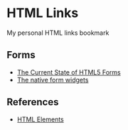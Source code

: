 # HTML Links

My personal HTML links bookmark

## Forms

  * [The Current State of HTML5 Forms](https://www.wufoo.com/html5/)
  * [The native form widgets](https://developer.mozilla.org/en-US/docs/Learn/HTML/Forms/The_native_form_widgets)

## References

 * [HTML Elements](https://meiert.com/en/indices/html-elements/)
